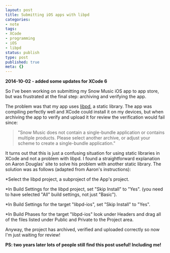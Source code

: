 ```yaml
---
layout: post
title: Submitting iOS apps with libpd
categories:
- note
tags:
- XCode
- programming
- iOS
- libpd
status: publish
type: post
published: true
meta: {}
---
```


**2014-10-02 - added some updates for XCode 6**


So I've been working on submitting my Snow Music iOS app to app store, but was frustrated at the final step: archiving and verifying the app.


The problem was that my app uses 
[libpd](http://libpd.cc), a static library. The app was compiling perfectly well and XCode could install it on my devices, but when archiving the app to verify and upload it for review the verification would fail since:


>"Snow Music does not contain a single-bundle application or contains multiple products. Please select another archive, or adjust your scheme to create a single-bundle application."



It turns out that this is just a confusing situation for using static libraries in XCode and not a problem with 
libpd. I found a straightforward explanation on Aaron Douglas' site to solve his problem with another static library. The solution was as follows (adapted from Aaron's instructions):


*Select the 
libpd project, a subproject of the App's project.


*In 
Build Settings for the 
libpd project, set "Skip Install" to "Yes". (you need to have selected "All" build settings, not just "Basic").


*In 
Build Settings for the target "libpd-ios", set "Skip Install" to "Yes".


*In 
Build Phases for the target "libpd-ios" look under 
Headers and drag all of the files listed under Public and Private to the Project area.


Anyway, the project has archived, verified and uploaded correctly so now I'm just waiting for review!


**PS: two years later lots of people still find this post useful! Including me!**
